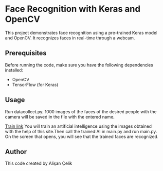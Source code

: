 # Face Recognition with Keras and OpenCV

This project demonstrates face recognition using a pre-trained Keras model and OpenCV. It recognizes faces in real-time through a webcam.

## Prerequisites

Before running the code, make sure you have the following dependencies installed:


- OpenCV
- TensorFlow (for Keras)

## Usage
Run datacollect.py. 1000 images of the faces of the desired people with the camera will be saved in the file with the entered name. 

[Train link](https://teachablemachine.withgoogle.com/train/image) You will train an artificial intelligence using the images obtained with the help of this site.Then call the trained AI in main.py and run main.py. On the screen that opens, you will see that the trained faces are recognized.

## Author
This code created by Alişan Çelik
